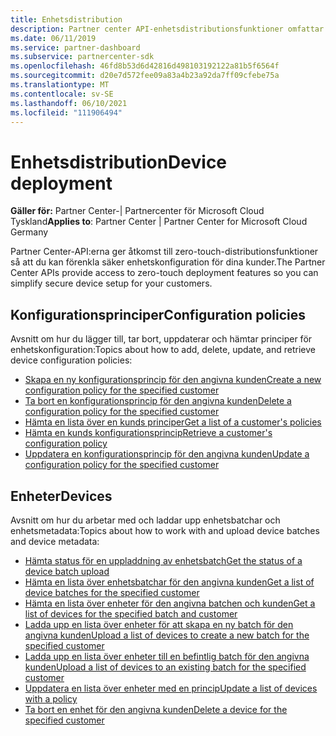 ```yaml
---
title: Enhetsdistribution
description: Partner center API-enhetsdistributionsfunktioner omfattar konfigurationsprinciper och enheter.
ms.date: 06/11/2019
ms.service: partner-dashboard
ms.subservice: partnercenter-sdk
ms.openlocfilehash: 46fd8b53d6d42816d498103192122a81b5f6564f
ms.sourcegitcommit: d20e7d572fee09a83a4b23a92da7ff09cfebe75a
ms.translationtype: MT
ms.contentlocale: sv-SE
ms.lasthandoff: 06/10/2021
ms.locfileid: "111906494"
---
```

# <a name="device-deployment"></a><span data-ttu-id="e58a9-103">Enhetsdistribution</span><span class="sxs-lookup"><span data-stu-id="e58a9-103">Device deployment</span></span>

<span data-ttu-id="e58a9-104">**Gäller för:** Partner Center-| Partnercenter för Microsoft Cloud Tyskland</span><span class="sxs-lookup"><span data-stu-id="e58a9-104">**Applies to**: Partner Center | Partner Center for Microsoft Cloud Germany</span></span>

<span data-ttu-id="e58a9-105">Partner Center-API:erna ger åtkomst till zero-touch-distributionsfunktioner så att du kan förenkla säker enhetskonfiguration för dina kunder.</span><span class="sxs-lookup"><span data-stu-id="e58a9-105">The Partner Center APIs provide access to zero-touch deployment features so you can simplify secure device setup for your customers.</span></span>

## <a name="configuration-policies"></a><span data-ttu-id="e58a9-106">Konfigurationsprinciper</span><span class="sxs-lookup"><span data-stu-id="e58a9-106">Configuration policies</span></span>

<span data-ttu-id="e58a9-107">Avsnitt om hur du lägger till, tar bort, uppdaterar och hämtar principer för enhetskonfiguration:</span><span class="sxs-lookup"><span data-stu-id="e58a9-107">Topics about how to add, delete, update, and retrieve device configuration policies:</span></span>

- [<span data-ttu-id="e58a9-108">Skapa en ny konfigurationsprincip för den angivna kunden</span><span class="sxs-lookup"><span data-stu-id="e58a9-108">Create a new configuration policy for the specified customer</span></span>](create-a-new-configuration-policy-for-the-specified-customer.md)
- [<span data-ttu-id="e58a9-109">Ta bort en konfigurationsprincip för den angivna kunden</span><span class="sxs-lookup"><span data-stu-id="e58a9-109">Delete a configuration policy for the specified customer</span></span>](delete-a-configuration-policy-for-the-specified-customer.md)
- [<span data-ttu-id="e58a9-110">Hämta en lista över en kunds principer</span><span class="sxs-lookup"><span data-stu-id="e58a9-110">Get a list of a customer's policies</span></span>](get-a-list-of-a-customer-s-policies.md)
- [<span data-ttu-id="e58a9-111">Hämta en kunds konfigurationsprincip</span><span class="sxs-lookup"><span data-stu-id="e58a9-111">Retrieve a customer's configuration policy</span></span>](retrieve-a-customer-s-configuration-policy.md)
- [<span data-ttu-id="e58a9-112">Uppdatera en konfigurationsprincip för den angivna kunden</span><span class="sxs-lookup"><span data-stu-id="e58a9-112">Update a configuration policy for the specified customer</span></span>](update-a-configuration-policy-for-the-specified-customer.md)

## <a name="devices"></a><span data-ttu-id="e58a9-113">Enheter</span><span class="sxs-lookup"><span data-stu-id="e58a9-113">Devices</span></span>

<span data-ttu-id="e58a9-114">Avsnitt om hur du arbetar med och laddar upp enhetsbatchar och enhetsmetadata:</span><span class="sxs-lookup"><span data-stu-id="e58a9-114">Topics about how to work with and upload device batches and device metadata:</span></span>

- [<span data-ttu-id="e58a9-115">Hämta status för en uppladdning av enhetsbatch</span><span class="sxs-lookup"><span data-stu-id="e58a9-115">Get the status of a device batch upload</span></span>](get-the-status-of-a-device-batch-upload.md)
- [<span data-ttu-id="e58a9-116">Hämta en lista över enhetsbatchar för den angivna kunden</span><span class="sxs-lookup"><span data-stu-id="e58a9-116">Get a list of device batches for the specified customer</span></span>](get-the-list-of-device-batches-for-the-specified-customer.md)
- [<span data-ttu-id="e58a9-117">Hämta en lista över enheter för den angivna batchen och kunden</span><span class="sxs-lookup"><span data-stu-id="e58a9-117">Get a list of devices for the specified batch and customer</span></span>](get-a-list-of-devices-for-the-specified-batch-and-customer.md)
- [<span data-ttu-id="e58a9-118">Ladda upp en lista över enheter för att skapa en ny batch för den angivna kunden</span><span class="sxs-lookup"><span data-stu-id="e58a9-118">Upload a list of devices to create a new batch for the specified customer</span></span>](upload-a-list-of-devices-to-create-a-new-batch-for-the-specified-customer.md)
- [<span data-ttu-id="e58a9-119">Ladda upp en lista över enheter till en befintlig batch för den angivna kunden</span><span class="sxs-lookup"><span data-stu-id="e58a9-119">Upload a list of devices to an existing batch for the specified customer</span></span>](upload-a-list-of-devices-for-the-specified-customer.md)
- [<span data-ttu-id="e58a9-120">Uppdatera en lista över enheter med en princip</span><span class="sxs-lookup"><span data-stu-id="e58a9-120">Update a list of devices with a policy</span></span>](update-a-list-of-devices-with-a-policy.md)
- [<span data-ttu-id="e58a9-121">Ta bort en enhet för den angivna kunden</span><span class="sxs-lookup"><span data-stu-id="e58a9-121">Delete a device for the specified customer</span></span>](delete-a-device-for-the-specified-customer.md)
